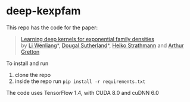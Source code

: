 # deep-kexpfam
This repo has the code for the paper:

> [Learning deep kernels for exponential family densities](https://arxiv.org/abs/1811.08357)\
> by [Li Wenliang](https://kevin-w-li.github.io/)\*, 
[Dougal Sutherland](http://www.gatsby.ucl.ac.uk/~dougals/)\*, 
[Heiko Strathmann](http://herrstrathmann.de/) and 
[Arthur Gretton](http://www.gatsby.ucl.ac.uk/~gretton/)

To install and run 
1. clone the repo
2. inside the repo run `pip install -r requirements.txt`

The code uses TensorFlow 1.4, with CUDA 8.0 and cuDNN 6.0
